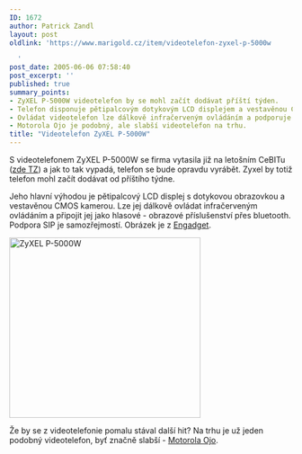 ```yaml
---
ID: 1672
author: Patrick Zandl
layout: post
oldlink: 'https://www.marigold.cz/item/videotelefon-zyxel-p-5000w

  '
post_date: 2005-06-06 07:58:40
post_excerpt: ''
published: true
summary_points:
- ZyXEL P-5000W videotelefon by se mohl začít dodávat příští týden.
- Telefon disponuje pětipalcovým dotykovým LCD displejem a vestavěnou CMOS kamerou.
- Ovládat videotelefon lze dálkově infračerveným ovládáním a podporuje SIP.
- Motorola Ojo je podobný, ale slabší videotelefon na trhu.
title: "Videotelefon ZyXEL P-5000W"
---
```


<p>S videotelefonem ZyXEL P-5000W se firma vytasila již na letošním CeBITu (<a href="http://www.zyxel.com/news/press.php?indexflag=20050310014235">zde TZ</a>) a jak to tak vypadá, telefon se bude opravdu vyrábět. Zyxel by totiž telefon mohl začít dodávat od příštího týdne. </p>

<p>Jeho hlavní výhodou je pětipalcový LCD displej s dotykovou obrazovkou a vestavěnou CMOS kamerou. Lze jej dálkově ovládat infračerveným ovládáním a připojit jej jako hlasové - obrazové příslušenství přes bluetooth. Podpora SIP je samozřejmostí. Obrázek je z <a href="http://www.engadget.com/entry/1234000830045607">Engadget</a>.</p>

<p><img src="/wp-content/uploads/20050606-zyxelp5000.jpg" alt="ZyXEL P-5000W" width="340" height="321" /></p>

<p>Že by se z videotelefonie pomalu stával další hit? Na trhu je už jeden podobný videotelefon, byť značně slabší - <a href="http://mobil.idnes.cz/mob_aktuality.asp?r=mob_aktuality&amp;c=A040503_5257270_mob_aktuality">Motorola Ojo</a>.
</p>